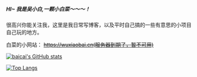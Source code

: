 
<!--
**AccompanyZiHao/AccompanyZihao** is a ✨ _special_ ✨ repository because its `README.md` (this file) appears on your GitHub profile.

Here are some ideas to get you started:

- 🔭 I’m currently working on ...
- 🌱 I’m currently learning ...
- 👯 I’m looking to collaborate on ...
- 🤔 I’m looking for help with ...
- 💬 Ask me about ...
- 📫 How to reach me: ...
- 😄 Pronouns: ...
- ⚡ Fun fact: ...
-->

##### HI~ 我是吴小白,一颗小白菜～～～！

很高兴你能关注我，这里是我日常写博客，以及平时自己搞的一些有意思的小项目自己玩的地方。

白菜的小网站： ~~https://wuxiaobai.cn(服务器到期了，暂不可用)~~

[![baicai's GitHub stats](https://github-readme-stats.vercel.app/api?username=AccompanyZiHao&count_private=true&theme=vue-dark)](https://github.com/anuraghazra/github-readme-stats)


[![Top Langs](https://github-readme-stats.vercel.app/api/top-langs/?username=AccompanyZiHao&layout=compact)](https://github.com/anuraghazra/github-readme-stats) 
